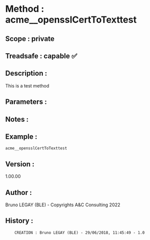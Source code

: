﻿# **Method :** acme__opensslCertToTexttest
## **Scope :** private
## **Treadsafe :** capable ✅ 
## **Description :** 
This is a test method
## **Parameters :** 
## **Notes :** 

## **Example :** 
```
acme__opensslCertToTexttest
```
## **Version :** 
1.00.00
## **Author :** 
Bruno LEGAY (BLE) - Copyrights A&C Consulting 2022
## **History :** 
 
        CREATION : Bruno LEGAY (BLE) - 29/06/2018, 11:45:49 - 1.0
